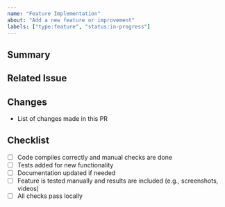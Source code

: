 ```yaml
---
name: "Feature Implementation"
about: "Add a new feature or improvement"
labels: ["type:feature", "status:in-progress"]
---
```


## Summary

<!-- Briefly describe the feature or enhancement -->

## Related Issue

<!-- Link to the issue this PR addresses, e.g., closes #123 -->

## Changes

- List of changes made in this PR

## Checklist
- [ ] Code compiles correctly and manual checks are done
- [ ] Tests added for new functionality
- [ ] Documentation updated if needed
- [ ] Feature is tested manually and results are included (e.g., screenshots, videos)
- [ ] All checks pass locally